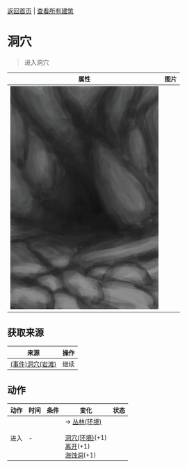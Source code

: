[返回首页](index.md)   |  [查看所有建筑](building.md)
# 洞穴  
> 进入洞穴  
  
  属性  |   图片   
 ----  |  ----:   
   |  ![](Sprite/CaveEntrance.png)   
  
## 获取来源  
来源  |  操作  
----  |  ----  
[(事件)洞穴(岩滩)](Event_CaveFound.md)  |  继续  
## 动作  
动作  |  时间  |  条件  |  变化  |  状态  
----  |  ----  |  ----  |  ----  |  ----  
进入  |  -  |    |  → [丛林(环境)](Env_Jungle.md)<br><br>[洞穴(环境)](Env_CaveSea.md)(+1)<br>[离开](CaveSeaExit.md)(+1)<br>[海蚀洞](CaveSea.md)(+1)  |    
